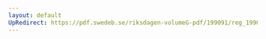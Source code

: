 ```yaml
---
layout: default
UpRedirect: https://pdf.swedeb.se/riksdagen-volumeG-pdf/199091/reg_199091/reg_199091_0757.pdf
---
```

